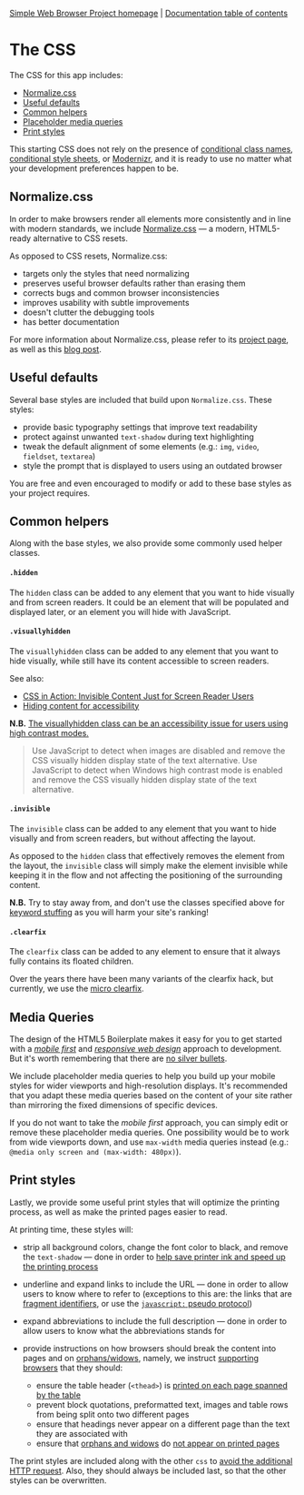 [Simple Web Browser Project homepage](https://mwbarlow.com/simple) | [Documentation table of contents](TOC.md)

# The CSS

The CSS for this app includes:

- [Normalize.css](#normalizecss)
- [Useful defaults](#useful-defaults)
- [Common helpers](#common-helpers)
- [Placeholder media queries](#media-queries)
- [Print styles](#print-styles)

This starting CSS does not rely on the presence of [conditional class names](https://www.paulirish.com/2008/conditional-stylesheets-vs-css-hacks-answer-neither/), [conditional style sheets](https://css-tricks.com/how-to-create-an-ie-only-stylesheet/), or [Modernizr](https://modernizr.com/), and it is ready to use no matter what your development preferences happen to be.

## Normalize.css

In order to make browsers render all elements more consistently and in line with modern standards, we include [Normalize.css](https://necolas.github.io/normalize.css/) — a modern, HTML5-ready alternative to CSS resets.

As opposed to CSS resets, Normalize.css:

- targets only the styles that need normalizing
- preserves useful browser defaults rather than erasing them
- corrects bugs and common browser inconsistencies
- improves usability with subtle improvements
- doesn't clutter the debugging tools
- has better documentation

For more information about Normalize.css, please refer to its [project page](https://necolas.github.com/normalize.css/), as well as this [blog post](http://nicolasgallagher.com/about-normalize-css/).

## Useful defaults

Several base styles are included that build upon `Normalize.css`. These styles:

- provide basic typography settings that improve text readability
- protect against unwanted `text-shadow` during text highlighting
- tweak the default alignment of some elements (e.g.: `img`, `video`,
  `fieldset`, `textarea`)
- style the prompt that is displayed to users using an outdated browser

You are free and even encouraged to modify or add to these base styles as your project requires.

## Common helpers

Along with the base styles, we also provide some commonly used helper classes.

#### `.hidden`

The `hidden` class can be added to any element that you want to hide visually and from screen readers. It could be an element that will be populated and displayed later, or an element you will hide with JavaScript.

#### `.visuallyhidden`

The `visuallyhidden` class can be added to any element that you want to hide visually, while still have its content accessible to screen readers.

See also:

- [CSS in Action: Invisible Content Just for Screen Reader Users](https://webaim.org/techniques/css/invisiblecontent/)
- [Hiding content for accessibility](https://snook.ca/archives/html_and_css/hiding-content-for-accessibility)

**N.B.** [The visuallyhidden class can be an accessibility issue for users using high contrast modes.](https://www.paciellogroup.com/blog/2012/08/notes-on-accessible-css-image-sprites/)

> Use JavaScript to detect when images are disabled and remove the CSS visually hidden display state of the text alternative.
> Use JavaScript to detect when Windows high contrast mode is enabled and remove the CSS visually hidden display state of the text alternative.

#### `.invisible`

The `invisible` class can be added to any element that you want to hide visually and from screen readers, but without affecting the layout.

As opposed to the `hidden` class that effectively removes the element from the layout, the `invisible` class will simply make the element invisible while keeping it in the flow and not affecting the positioning of the surrounding content.

**N.B.** Try to stay away from, and don't use the classes specified above for [keyword stuffing](https://en.wikipedia.org/wiki/Keyword_stuffing) as you will harm your site's ranking!

#### `.clearfix`

The `clearfix` class can be added to any element to ensure that it always fully contains its floated children.

Over the years there have been many variants of the clearfix hack, but currently, we use the [micro clearfix](http://nicolasgallagher.com/micro-clearfix-hack/).

## Media Queries

The design of the HTML5 Boilerplate makes it easy for you to get started with a [_mobile first_](https://www.lukew.com/presos/preso.asp?26) and [_responsive web design_](https://alistapart.com/article/responsive-web-design) approach to development. But it's worth remembering that there are [no silver bullets](https://cloudfour.com/thinks/css-media-query-for-mobile-is-fools-gold/).

We include placeholder media queries to help you build up your mobile styles for wider viewports and high-resolution displays. It's recommended that you adapt these media queries based on the content of your site rather than mirroring the fixed dimensions of specific devices.

If you do not want to take the _mobile first_ approach, you can simply edit or remove these placeholder media queries. One possibility would be to work from wide viewports down, and use `max-width` media queries instead (e.g.: `@media only screen and (max-width: 480px)`).

## Print styles

Lastly, we provide some useful print styles that will optimize the printing process, as well as make the printed pages easier to read.

At printing time, these styles will:

- strip all background colors, change the font color to black, and remove the `text-shadow` — done in order to [help save printer ink and speed up the printing process](http://www.sanbeiji.com/archives/953)
- underline and expand links to include the URL — done in order to allow users to know where to refer to
  (exceptions to this are: the links that are [fragment identifiers](https://developer.mozilla.org/en-US/docs/Web/HTML/Element/a#attr-href), or use the [`javascript:` pseudo protocol](https://developer.mozilla.org/en-US/docs/Web/JavaScript/Reference/Operators/void#JavaScript_URIs))
- expand abbreviations to include the full description — done in order to allow users to know what the abbreviations stands for
- provide instructions on how browsers should break the content into pages and on [orphans/widows](https://en.wikipedia.org/wiki/Widows_and_orphans), namely, we instruct [supporting browsers](https://en.wikipedia.org/wiki/Comparison_of_layout_engines_%28Cascading_Style_Sheets%29#Grammar_and_rules) that they should:

  - ensure the table header (`<thead>`) is [printed on each page spanned by the table](http://css-discuss.incutio.com/wiki/Printing_Tables)
  - prevent block quotations, preformatted text, images and table rows from being split onto two different pages
  - ensure that headings never appear on a different page than the text they are associated with
  - ensure that [orphans and widows](https://en.wikipedia.org/wiki/Widows_and_orphans) do [not appear on printed pages](https://css-tricks.com/almanac/properties/o/orphans/)

The print styles are included along with the other `css` to [avoid the additional HTTP request](http://www.phpied.com/delay-loading-your-print-css/).
Also, they should always be included last, so that the other styles can be overwritten.
